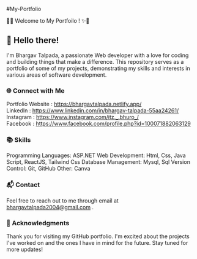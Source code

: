 #My-Portfolio

🌟✨ Welcome to My Portfoilo ! ✨🌟

## 👋 Hello there!

 I'm Bhargav Talpada, a passionate Web developer with a love for coding and building things that make a difference. This repository serves as a portfolio of some of my projects, demonstrating my skills and interests in various areas of software development.


### 🌐 Connect with Me

Portfolio Website : https://bhargavtalpada.netlify.app/ <br/> 
LinkedIn : https://www.linkedin.com/in/bhargav-talpada-55aa24261/ <br/>
Instagram : https://www.instagram.com/itz._.bhuro_/ <br/>
Facebook : https://www.facebook.com/profile.php?id=100071882063129 <br/>

### 📚 Skills

Programming Languages: ASP.NET
Web Development: Html, Css, Java Script, ReactJS, Tailwind Css
Database Management: Mysql, Sql 
Version Control: Git, GitHub
Other: Canva

### 📬 Contact

Feel free to reach out to me through email at bhargavtalpada2004@gmail.com .

### 🙏 Acknowledgments

Thank you for visiting my GitHub portfolio. I'm excited about the projects I've worked on and the ones I have in mind for the future. Stay tuned for more updates!
